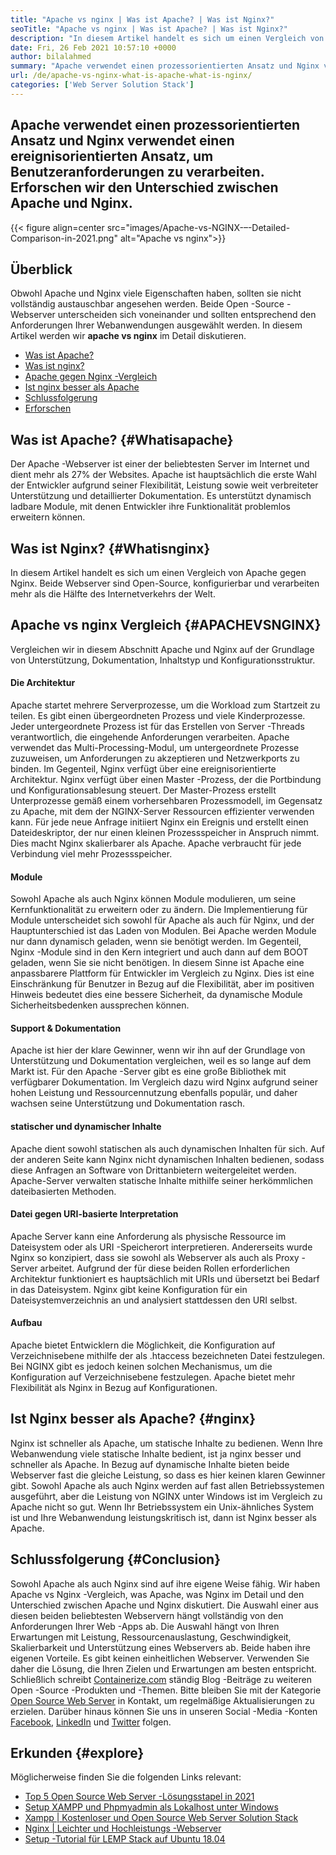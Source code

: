 ```yaml
---
title: "Apache vs nginx | Was ist Apache? | Was ist Nginx?" 
seoTitle: "Apache vs nginx | Was ist Apache? | Was ist Nginx?" 
description: "In diesem Artikel handelt es sich um einen Vergleich von Apache gegen Nginx. Beide Webserver sind Open-Source, konfigurierbar und verarbeiten mehr als die Hälfte des Internetverkehrs der Welt." 
date: Fri, 26 Feb 2021 10:57:10 +0000
author: bilalahmed
summary: "Apache verwendet einen prozessorientierten Ansatz und Nginx verwendet einen ereignisorientierten Ansatz, um Benutzeranforderungen zu verarbeiten. Erforschen wir den Unterschied zwischen Apache und Nginx." 
url: /de/apache-vs-nginx-what-is-apache-what-is-nginx/
categories: ['Web Server Solution Stack']
---
```


## Apache verwendet einen prozessorientierten Ansatz und Nginx verwendet einen ereignisorientierten Ansatz, um Benutzeranforderungen zu verarbeiten. Erforschen wir den Unterschied zwischen Apache und Nginx.

{{< figure align=center src="images/Apache-vs-NGINX-–-Detailed-Comparison-in-2021.png" alt="Apache vs nginx">}}


## Überblick
Obwohl Apache und Nginx viele Eigenschaften haben, sollten sie nicht vollständig austauschbar angesehen werden. Beide Open -Source -Webserver unterscheiden sich voneinander und sollten entsprechend den Anforderungen Ihrer Webanwendungen ausgewählt werden. In diesem Artikel werden wir **apache vs nginx**  im Detail diskutieren.
  * [Was ist Apache?][1]
  * [Was ist nginx?][2]
  * [Apache gegen Nginx -Vergleich][3]
  * [Ist nginx besser als Apache][4]
  * [Schlussfolgerung][5]
  * [Erforschen][6]

## Was ist Apache?   {#Whatisapache}
Der Apache -Webserver ist einer der beliebtesten Server im Internet und dient mehr als 27% der Websites. Apache ist hauptsächlich die erste Wahl der Entwickler aufgrund seiner Flexibilität, Leistung sowie weit verbreiteter Unterstützung und detaillierter Dokumentation. Es unterstützt dynamisch ladbare Module, mit denen Entwickler ihre Funktionalität problemlos erweitern können.

## Was ist Nginx?   {#Whatisnginx}
In diesem Artikel handelt es sich um einen Vergleich von Apache gegen Nginx. Beide Webserver sind Open-Source, konfigurierbar und verarbeiten mehr als die Hälfte des Internetverkehrs der Welt.

## Apache vs nginx Vergleich   {#APACHEVSNGINX}
Vergleichen wir in diesem Abschnitt Apache und Nginx auf der Grundlage von Unterstützung, Dokumentation, Inhaltstyp und Konfigurationsstruktur.

#### Die Architektur
Apache startet mehrere Serverprozesse, um die Workload zum Startzeit zu teilen. Es gibt einen übergeordneten Prozess und viele Kinderprozesse. Jeder untergeordnete Prozess ist für das Erstellen von Server -Threads verantwortlich, die eingehende Anforderungen verarbeiten. Apache verwendet das Multi-Processing-Modul, um untergeordnete Prozesse zuzuweisen, um Anforderungen zu akzeptieren und Netzwerkports zu binden. Im Gegenteil, Nginx verfügt über eine ereignisorientierte Architektur. Nginx verfügt über einen Master -Prozess, der die Portbindung und Konfigurationsablesung steuert. Der Master-Prozess erstellt Unterprozesse gemäß einem vorhersehbaren Prozessmodell, im Gegensatz zu Apache, mit dem der NGINX-Server Ressourcen effizienter verwenden kann. Für jede neue Anfrage initiiert Nginx ein Ereignis und erstellt einen Dateideskriptor, der nur einen kleinen Prozessspeicher in Anspruch nimmt. Dies macht Nginx skalierbarer als Apache. Apache verbraucht für jede Verbindung viel mehr Prozessspeicher.

#### Module
Sowohl Apache als auch Nginx können Module modulieren, um seine Kernfunktionalität zu erweitern oder zu ändern. Die Implementierung für Module unterscheidet sich sowohl für Apache als auch für Nginx, und der Hauptunterschied ist das Laden von Modulen. Bei Apache werden Module nur dann dynamisch geladen, wenn sie benötigt werden. Im Gegenteil, Nginx -Module sind in den Kern integriert und auch dann auf dem BOOT geladen, wenn Sie sie nicht benötigen. In diesem Sinne ist Apache eine anpassbarere Plattform für Entwickler im Vergleich zu Nginx. Dies ist eine Einschränkung für Benutzer in Bezug auf die Flexibilität, aber im positiven Hinweis bedeutet dies eine bessere Sicherheit, da dynamische Module Sicherheitsbedenken aussprechen können.

#### Support & Dokumentation
Apache ist hier der klare Gewinner, wenn wir ihn auf der Grundlage von Unterstützung und Dokumentation vergleichen, weil es so lange auf dem Markt ist. Für den Apache -Server gibt es eine große Bibliothek mit verfügbarer Dokumentation. Im Vergleich dazu wird Nginx aufgrund seiner hohen Leistung und Ressourcennutzung ebenfalls populär, und daher wachsen seine Unterstützung und Dokumentation rasch.

#### statischer und dynamischer Inhalte
Apache dient sowohl statischen als auch dynamischen Inhalten für sich. Auf der anderen Seite kann Nginx nicht dynamischen Inhalten bedienen, sodass diese Anfragen an Software von Drittanbietern weitergeleitet werden. Apache-Server verwalten statische Inhalte mithilfe seiner herkömmlichen dateibasierten Methoden.

#### Datei gegen URI-basierte Interpretation
Apache Server kann eine Anforderung als physische Ressource im Dateisystem oder als URI -Speicherort interpretieren. Andererseits wurde Nginx so konzipiert, dass sie sowohl als Webserver als auch als Proxy -Server arbeitet. Aufgrund der für diese beiden Rollen erforderlichen Architektur funktioniert es hauptsächlich mit URIs und übersetzt bei Bedarf in das Dateisystem. Nginx gibt keine Konfiguration für ein Dateisystemverzeichnis an und analysiert stattdessen den URI selbst.

#### Aufbau
Apache bietet Entwicklern die Möglichkeit, die Konfiguration auf Verzeichnisebene mithilfe der als .htaccess bezeichneten Datei festzulegen. Bei NGINX gibt es jedoch keinen solchen Mechanismus, um die Konfiguration auf Verzeichnisebene festzulegen. Apache bietet mehr Flexibilität als Nginx in Bezug auf Konfigurationen.

## Ist Nginx besser als Apache?   {#nginx}
Nginx ist schneller als Apache, um statische Inhalte zu bedienen. Wenn Ihre Webanwendung viele statische Inhalte bedient, ist ja nginx besser und schneller als Apache. In Bezug auf dynamische Inhalte bieten beide Webserver fast die gleiche Leistung, so dass es hier keinen klaren Gewinner gibt. Sowohl Apache als auch Nginx werden auf fast allen Betriebssystemen ausgeführt, aber die Leistung von NGINX unter Windows ist im Vergleich zu Apache nicht so gut. Wenn Ihr Betriebssystem ein Unix-ähnliches System ist und Ihre Webanwendung leistungskritisch ist, dann ist Nginx besser als Apache.

## Schlussfolgerung   {#Conclusion}
Sowohl Apache als auch Nginx sind auf ihre eigene Weise fähig. Wir haben Apache vs Nginx -Vergleich, was Apache, was Nginx im Detail und den Unterschied zwischen Apache und Nginx diskutiert. Die Auswahl einer aus diesen beiden beliebtesten Webservern hängt vollständig von den Anforderungen Ihrer Web -Apps ab. Die Auswahl hängt von Ihren Erwartungen mit Leistung, Ressourcenauslastung, Geschwindigkeit, Skalierbarkeit und Unterstützung eines Webservers ab. Beide haben ihre eigenen Vorteile. Es gibt keinen einheitlichen Webserver. Verwenden Sie daher die Lösung, die Ihren Zielen und Erwartungen am besten entspricht.
Schließlich schreibt [Containerize.com][7] ständig Blog -Beiträge zu weiteren Open -Source -Produkten und -Themen. Bitte bleiben Sie mit der Kategorie [Open Source Web Server][8] in Kontakt, um regelmäßige Aktualisierungen zu erzielen. Darüber hinaus können Sie uns in unseren Social -Media -Konten [Facebook][9], [LinkedIn][10] und [Twitter][11] folgen.

## Erkunden   {#explore}
Möglicherweise finden Sie die folgenden Links relevant:
  * [Top 5 Open Source Web Server -Lösungsstapel in 2021][12]
  * [Setup XAMPP und Phpmyadmin als Lokalhost unter Windows][13]
  * [Xampp | Kostenloser und Open Source Web Server Solution Stack][14]
  * [Nginx | Leichter und Hochleistungs -Webserver][15]
  * [Setup -Tutorial für LEMP Stack auf Ubuntu 18.04][16]

  
[1]: #whatisapache
[2]: #whatisnginx
[3]: #apachevsnginx
[4]: #nginx
[5]: #conclusion
[6]: #explore
[7]: https://www.containerize.com/
[8]: https://blog.containerize.com/category/web-server-solution-stack/
[9]: https://web.facebook.com/containerize
[10]: https://www.linkedin.com/company/containerize/
[11]: https://twitter.com/containerize_co
[12]: https://blog.containerize.com/2021/01/08/top-5-open-source-web-server-solution-stacks-in-2021/
[13]: https://blog.containerize.com/database-management-software/how-to-setup-xampp-and-phpmyadmin-as-localhost-on-windows/
[14]: https://products.containerize.com/solution-stack/xampp
[15]: https://products.containerize.com/solution-stack/nginx
[16]: https://blog.containerize.com/web-server-solution-stack/setup-tutorial-for-lemp-stack-on-ubuntu-18-04/
